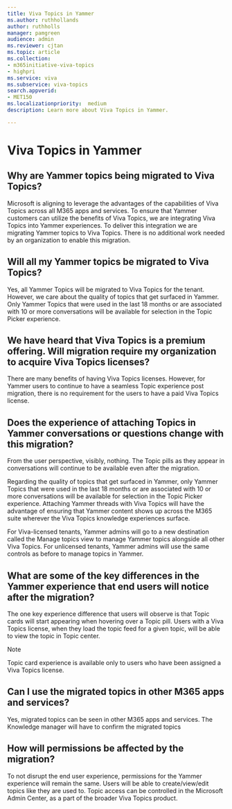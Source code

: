 ```yaml
---
title: Viva Topics in Yammer
ms.author: ruthhollands
author: ruthholls
manager: pamgreen
audience: admin
ms.reviewer: cjtan
ms.topic: article
ms.collection: 
- m365initiative-viva-topics
- highpri
ms.service: viva 
ms.subservice: viva-topics 
search.appverid:
- MET150   
ms.localizationpriority:  medium
description: Learn more about Viva Topics in Yammer.

---
```


#  Viva Topics in Yammer

## Why are Yammer topics being migrated to Viva Topics? 
Microsoft is aligning to leverage the advantages of the capabilities of Viva Topics across all M365 apps and services. To ensure that Yammer customers can utilize the benefits of Viva Topics, we are integrating Viva Topics into Yammer experiences. To deliver this integration we are migrating Yammer topics to Viva Topics. There is no additional work needed by an organization to enable this migration. 

## Will all my Yammer topics be migrated to Viva Topics? 
 Yes, all Yammer Topics will be migrated to Viva Topics for the tenant. However, we care about the quality of topics that get surfaced in Yammer. Only Yammer Topics that were used in the last 18 months or are associated with 10 or more conversations will be available for selection in the Topic Picker experience.  

## We have heard that Viva Topics is a premium offering. Will migration require my organization to acquire Viva Topics licenses? 
There are many benefits of having Viva Topics licenses. However, for Yammer users to continue to have a seamless Topic experience post migration, there is no requirement for the users to have a paid Viva Topics license.  

## Does the experience of attaching Topics in Yammer conversations or questions change with this migration? 
From the user perspective, visibly, nothing. The Topic pills as they appear in conversations will continue to be available even after the migration. 

Regarding the quality of topics that get surfaced in Yammer, only Yammer Topics that were used in the last 18 months or are associated with 10 or more conversations will be available for selection in the Topic Picker experience. Attaching Yammer threads with Viva Topics will have the advantage of ensuring that Yammer content shows up across the M365 suite wherever the Viva Topics knowledge experiences surface. 

For Viva-licensed tenants, Yammer admins will go to a new destination called the Manage topics view to manage Yammer topics alongside all other Viva Topics. For unlicensed tenants, Yammer admins will use the same controls as before to manage topics in Yammer. 

## What are some of the key differences in the Yammer experience that end users will notice after the migration? 
The one key experience difference that users will observe is that Topic cards will start appearing when hovering over a Topic pill. Users with a Viva Topics license, when they load the topic feed for a given topic, will be able to view the topic in Topic center. 

> [!Note] 
> Topic card experience is available only to users who have been assigned a Viva Topics license. 

## Can I use the migrated topics in other M365 apps and services? 
Yes, migrated topics can be seen in other M365 apps and services. The Knowledge manager will have to confirm the migrated topics 

## How will permissions be affected by the migration? 
To not disrupt the end user experience, permissions for the Yammer experience will remain the same. Users will be able to create/view/edit topics like they are used to. Topic access can be controlled in the Microsoft Admin Center, as a part of the broader Viva Topics product. 